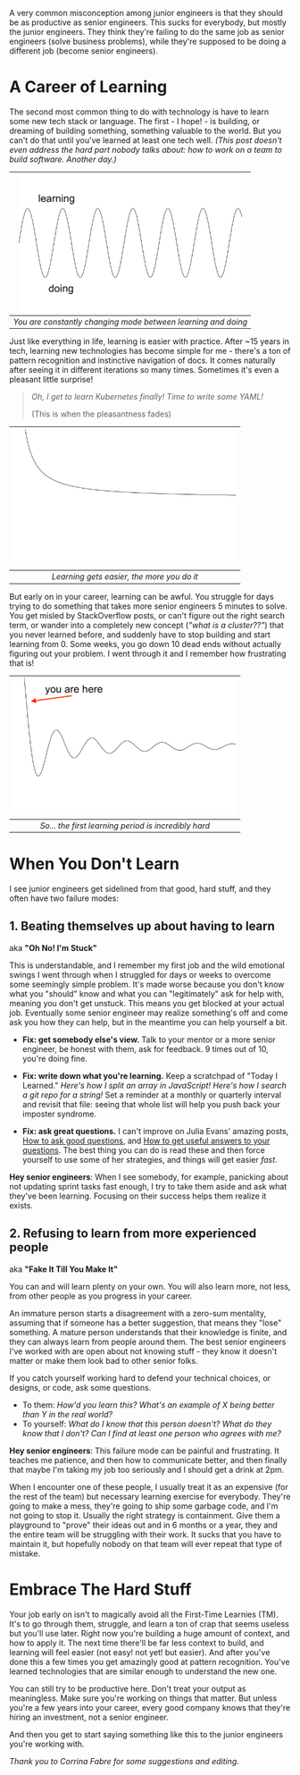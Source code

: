 A very common misconception among junior engineers is that they should be as productive as senior engineers. This sucks for everybody, but mostly the junior engineers. They think they're failing to do the same job as senior engineers (solve business problems), while they're supposed to be doing a different job (become senior engineers).

# A Career of Learning

The second most common thing to do with technology is have to learn some new tech stack or language. The first - I hope! - is building, or dreaming of building something, something valuable to the world. But you can't do that until you've learned at least one tech well. _(This post doesn't even address the hard part nobody talks about: how to work on a team to build software. Another day.)_

| <img src="../images/learning-vs-doing.png" alt="alternating between learning and doing" width="400"/> |
|:--:|
| _You are constantly changing mode between learning and doing_ |

Just like everything in life, learning is easier with practice. After ~15 years in tech, learning new technologies has become simple for me - there's a ton of pattern recognition and instinctive navigation of docs. It comes naturally after seeing it in different iterations so many times. Sometimes it's even a pleasant little surprise!

> _Oh, I get to learn Kubernetes finally! Time to write some YAML!_
>
> (This is when the pleasantness fades)

| <img src="../images/getting-better-at-learning.png" alt="learning gets easier" width="400"/> |
|:--:|
| _Learning gets easier, the more you do it_ |

But early on in your career, learning can be awful. You struggle for days trying to do something that takes more senior engineers 5 minutes to solve. You get misled by StackOverflow posts, or can't figure out the right search term, or wander into a completely new concept (_"what is a cluster??"_) that you never learned before, and suddenly have to stop building and start learning from 0. Some weeks, you go down 10 dead ends without actually figuring out your problem. I went through it and I remember how frustrating that is!

| <img src="../images/cost-of-learning.png" alt="the first learning hump is the most difficult" width="400"/> |
|:--:|
| _So... the first learning period is incredibly hard_ |

# When You Don't Learn

I see junior engineers get sidelined from that good, hard stuff, and they often have two failure modes:

## 1. Beating themselves up about having to learn
aka **"Oh No! I'm Stuck"**

This is understandable, and I remember my first job and the wild emotional swings I went through when I struggled for days or weeks to overcome some seemingly simple problem. It's made worse because you don't know what you "should" know and what you can "legitimately" ask for help with, meaning you don't get unstuck. This means you get blocked at your actual job. Eventually some senior engineer may realize something's off and come ask you how they can help, but in the meantime you can help yourself a bit.

* **Fix: get somebody else's view.** Talk to your mentor or a more senior engineer, be honest with them, ask for feedback. 9 times out of 10, you're doing fine.

* **Fix: write down what you're learning.** Keep a scratchpad of "Today I Learned." _Here's how I split an array in JavaScript! Here's how I search a git repo for a string!_ Set a reminder at a monthly or quarterly interval and revisit that file: seeing that whole list will help you push back your imposter syndrome.

* **Fix: ask great questions.** I can't improve on Julia Evans' amazing posts, [How to ask good questions](https://jvns.ca/blog/good-questions/), and [How to get useful answers to your questions](https://jvns.ca/blog/2021/10/21/how-to-get-useful-answers-to-your-questions/). The best thing you can do is read these and then force yourself to use some of her strategies, and things will get easier _fast_.

**Hey senior engineers**: When I see somebody, for example, panicking about not updating sprint tasks fast enough, I try to take them aside and ask what they've been learning. Focusing on their success helps them realize it exists.

## 2. Refusing to learn from more experienced people
aka **"Fake It Till You Make It"**

You can and will learn plenty on your own. You will also learn more, not less, from other people as you progress in your career.

An immature person starts a disagreement with a zero-sum mentality, assuming that if someone has a better suggestion, that means they "lose" something. A mature person understands that their knowledge is finite, and they can always learn from people around them. The best senior engineers I've worked with are open about not knowing stuff - they know it doesn't matter or make them look bad to other senior folks.

If you catch yourself working hard to defend your technical choices, or designs, or code, ask some questions.

* To them: _How'd you learn this? What's an example of X being better than Y in the real world?_
* To yourself: _What do I know that this person doesn't? What do they know that I don't? Can I find at least one person who agrees with me?_

**Hey senior engineers**: This failure mode can be painful and frustrating. It teaches me patience, and then how to communicate better, and then finally that maybe I'm taking my job too seriously and I should get a drink at 2pm.

When I encounter one of these people, I usually treat it as an expensive (for the rest of the team) but necessary learning exercise for everybody. They're going to make a mess, they're going to ship some garbage code, and I'm not going to stop it. Usually the right strategy is containment. Give them a playground to "prove" their ideas out and in 6 months or a year, they and the entire team will be struggling with their work. It sucks that you have to maintain it, but hopefully nobody on that team will ever repeat that type of mistake.

# Embrace The Hard Stuff

Your job early on isn't to magically avoid all the First-Time Learnies (TM). It's to go through them, struggle, and learn a ton of crap that seems useless but you'll use later. Right now you're building a huge amount of context, and how to apply it. The next time there'll be far less context to build, and learning will feel easier (not easy! not yet! but easier). And after you've done this a few times you get amazingly good at pattern recognition. You've learned technologies that are similar enough to understand the new one.

You can still try to be productive here. Don't treat your output as meaningless. Make sure you're working on things that matter. But unless you're a few years into your career, every good company knows that they're hiring an investment, not a senior engineer.

And then you get to start saying something like this to the junior engineers you're working with.

_Thank you to Corrina Fabre for some suggestions and editing._
